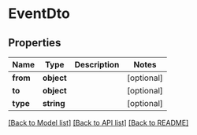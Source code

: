 # EventDto

## Properties
Name | Type | Description | Notes
------------ | ------------- | ------------- | -------------
**from** | **object** |  | [optional] 
**to** | **object** |  | [optional] 
**type** | **string** |  | [optional] 

[[Back to Model list]](../../README.md#documentation-for-models) [[Back to API list]](../../README.md#documentation-for-api-endpoints) [[Back to README]](../../README.md)

